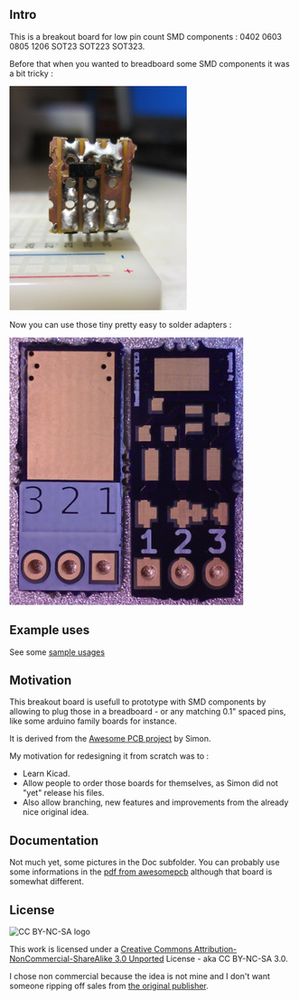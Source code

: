 ## Intro

This is a breakout board for low pin count SMD components : 0402 0603 0805 1206 SOT23 SOT223 SOT323.

Before that when you wanted to breadboard some SMD components it was a bit tricky :

![Before](https://github.com/DeuxVis/HaveSome_PCB/blob/master/Doc/thumb_BeforeHavingSome.jpg?raw=true "Before having some...")

Now you can use those tiny pretty easy to solder adapters :

![After](https://github.com/DeuxVis/HaveSome_PCB/blob/master/Doc/thumb_V1.0_OSHPark.jpg?raw=true "Ready to prototype !")

## Example uses

See some [sample usages](https://hackaday.io/project/10412-hacker-breakout-board-for-most-popular-smd#menu-details)

## Motivation

This breakout board is usefull to prototype with SMD components by allowing to plug those in a breadboard - or any matching 0.1" spaced pins, like some arduino family boards for instance.

It is derived from the [Awesome PCB project](https://hackaday.io/project/10412-hacker-breakout-board-for-most-popular-smd) by Simon.

My motivation for redesigning it from scratch was to :
*   Learn Kicad.
*   Allow people to order those boards for themselves, as Simon did not "yet" release his files.
*   Also allow branching, new features and improvements from the already nice original idea.

## Documentation

Not much yet, some pictures in the Doc subfolder.
You can probably use some informations in the [pdf from awesomepcb](http://www.awesomepcb.com/wp-content/uploads/2015/06/0603_0805_1206_SOT23_SOT223_0402_SOT323_rev01_documentation-PCB.pdf) although that board is somewhat different.


## License

![CC BY-NC-SA logo](https://i.creativecommons.org/l/by-nc-sa/3.0/88x31.png "CC BY-NC-SA 3.0")

This work is licensed under a [Creative Commons Attribution-NonCommercial-ShareAlike 3.0 Unported](https://creativecommons.org/licenses/by-nc-sa/3.0/) License - aka CC BY-NC-SA 3.0.

I chose non commercial because the idea is not mine and I don't want someone ripping off sales from [the original publisher](http://www.awesomepcb.com/product-category/pcb-bread-board-tools/).

